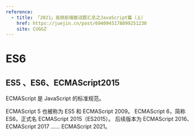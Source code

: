 ```yaml
---
reference:
  - title: 「2021」高频前端面试题汇总之JavaScript篇（上）
    href: https://juejin.cn/post/6940945178899251230
    site: CUGGZ
---
```


# ES6

## ES5 、ES6、ECMAScript2015

ECMAScript 是 JavaScript 的标准规范。

ECMAScript 5 也被称为 ES5 和 ECMAScript 2009。
ECMAScript 6，简称 ES6，正式名 ECMAScript 2015（ES2015）。
后续版本为 ECMAScript 2016、ECMAScript  2017 …… ECMAScript 2021。
